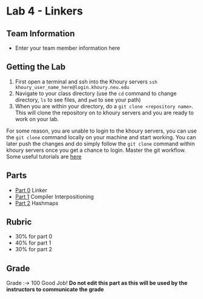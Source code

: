 # Lab 4 - Linkers

## Team Information

- Enter your team member information here

## Getting the Lab

1. First open a terminal and ssh into the Khoury servers ``` ssh khoury_user_name_here@login.khoury.neu.edu ```
2. Navigate to your class directory (use the `cd` command to change directory, `ls` to see files, and `pwd` to see your path)
3. When you are within your directory, do a ```git clone <repository name>```. This will clone the repository on to khoury servers and you are ready to work on your lab.

For some reason, you are unable to login to the khoury servers, you can use the ```git clone``` command locally on your machine and start working. You can later push the changes and do simply follow the ```git clone``` command within khoury servers once you get a chance to login. Master the git workflow. Some useful tutorials are [here](https://try.github.io)

## Parts

* [Part 0](./part0) Linker
* [Part 1](./part1) Compiler Interpositioning
* [Part 2](./part2) Hashmaps

## Rubric

* 30% for part 0
* 40% for part 1
* 30% for part 2

## Grade
Grade :-> 100
Good Job!
**Do not edit this part as this will be used by the instructors to communicate the grade**


